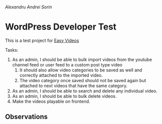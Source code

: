 ###### Alexandru Andrei Sorin
# WordPress Developer Test
This is a test project for [Easy Videos](https://gist.github.com/pritpalbbemarketing/ae8c08d3c289720325c2ad56c1dea0fd#file-wp-dev-test-md)

Tasks:

1. As an admin, I should be able to bulk import videos from the youtube channel feed or user feed to a custom post type video
    1. It should also allow video categories to be saved as well and correctly attached to the imported video.
    2. The video category once saved should not be saved again but attached to next videos that have the same category.
2. As an admin, I should be able to search and delete any individual video.
3. As an admin, I should be able to bulk delete videos.
4. Make the videos playable on frontend.

## Observations
